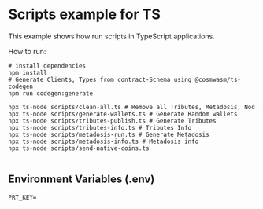 # Scripts example for TS

This example shows how run scripts in TypeScript applications.

How to run:

```shell
# install dependencies
npm install 
# Generate Clients, Types from contract-Schema using @cosmwasm/ts-codegen
npm run codegen:generate 

npx ts-node scripts/clean-all.ts # Remove all Tributes, Metadosis, Nod
npx ts-node scripts/generate-wallets.ts # Generate Random wallets
npx ts-node scripts/tributes-publish.ts # Generate Tributes
npx ts-node scripts/tributes-info.ts # Tributes Info
npx ts-node scripts/metadosis-run.ts # Generate Metadosis
npx ts-node scripts/metadosis-info.ts # Metadosis info
npx ts-node scripts/send-native-coins.ts 


```
## Environment Variables (.env)

```
PRT_KEY=
```
